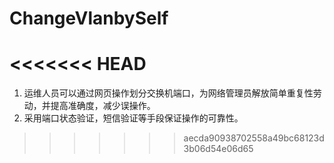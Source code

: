 # ChangeVlanbySelf
<<<<<<< HEAD
=======
1. 运维人员可以通过网页操作划分交换机端口，为网络管理员解放简单重复性劳动，并提高准确度，减少误操作。
2. 采用端口状态验证，短信验证等手段保证操作的可靠性。
>>>>>>> aecda90938702558a49bc68123d3b06d54e06d65
